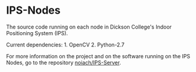IPS-Nodes
=========

The source code running on each node in Dickson College's Indoor Positioning System (IPS).

Current dependencies:
	1. OpenCV
	2. Python-2.7

For more information on the project and on the software running on the IPS Nodes, go to the repository [noiach/IPS-Server](https://github.com/noiach/IPS-Server).

